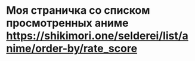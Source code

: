 # Моя страничка со списком просмотренных аниме https://shikimori.one/selderei/list/anime/order-by/rate_score
